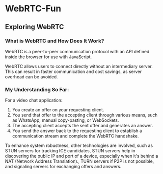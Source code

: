 # WebRTC-Fun
## Exploring WebRTC

### What is WebRTC and How Does It Work?
WebRTC is a peer-to-peer communication protocol with an API defined inside the browser for use with JavaScript.

WebRTC allows users to connect directly without an intermediary server. This can result in faster communication and cost savings, as server overhead can be avoided.

### My Understanding So Far:

For a video chat application:
1. You create an offer on your requesting client.
2. You send that offer to the accepting client through various means, such as WhatsApp, manual copy-pasting, or WebSockets.
3. The accepting client accepts the sent offer and generates an answer.
4. You send the answer back to the requesting client to establish a communication stream and complete the WebRTC handshake.

To enhance system robustness, other technologies are involved, such as STUN servers for tracking ICE candidates, STUN servers help in discovering the public IP and port of a device, especially when it's behind a NAT (Network Address Translation)., TURN servers if P2P is not possible, and signaling servers for exchanging offers and answers.
